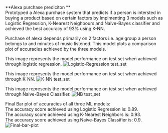 **Alexa purchase prediciton **  
Prototyped a Alexa purchase system that predicts if a person is intersted in buying a product based on certain factors by Implmenting 3 models such as Logistic Regression, K-Nearest Neighbours and Naive-Bayes classifier and achieved the best accuracy of 93% using K-NN.

Purchase of alexa depends primarily on 2 factors i.e. age group a person belongs to and minutes of music listened.
This model plots a comparison plot of accuracies achieved by the three models.

This image represents the model performance on test set when achieved through logistic regression.
![Logistic-Regression test_set](https://github.com/nayan-ohri/alexa-purchase/assets/128474094/95775978-f53e-48ab-b3ec-261736e46fbb)

This image represents the model performance on test set when achieved through K-NN.
![K-NN test_set](https://github.com/nayan-ohri/alexa-purchase/assets/128474094/36be09d2-ca2e-4102-9fa6-c146afb211a6)

This image represents the model performance on test set when achieved through Naive-Bayes Classifier.
![NB test_set](https://github.com/nayan-ohri/alexa-purchase/assets/128474094/cf2051e0-8e95-4ef1-b868-3ee52f431e72)



Final Bar plot of accuracies of all three ML models:  
The accuracy score achieved using Logistic Regression is: 0.89.  
The accuracy score achieved using K-Nearest Neighbors is: 0.93.  
The accuracy score achieved using Naive-Bayes Classifier is: 0.9.  
![Final-bar-plot](https://github.com/nayan-ohri/alexa-purchase/assets/128474094/80ab981c-eb97-49e6-97b5-1efd4780e589)

